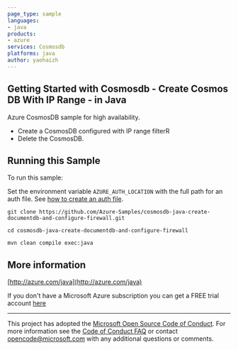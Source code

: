 ```yaml
---
page_type: sample
languages:
- java
products:
- azure
services: Cosmosdb
platforms: java
author: yaohaizh
---
```


## Getting Started with Cosmosdb - Create Cosmos DB With IP Range - in Java ##


  Azure CosmosDB sample for high availability.
   - Create a CosmosDB configured with IP range filterR
   - Delete the CosmosDB.
 

## Running this Sample ##

To run this sample:

Set the environment variable `AZURE_AUTH_LOCATION` with the full path for an auth file. See [how to create an auth file](https://github.com/Azure/azure-libraries-for-java/blob/master/AUTH.md).

    git clone https://github.com/Azure-Samples/cosmosdb-java-create-documentdb-and-configure-firewall.git

    cd cosmosdb-java-create-documentdb-and-configure-firewall

    mvn clean compile exec:java

## More information ##

[http://azure.com/java](http://azure.com/java)

If you don't have a Microsoft Azure subscription you can get a FREE trial account [here](http://go.microsoft.com/fwlink/?LinkId=330212)

---

This project has adopted the [Microsoft Open Source Code of Conduct](https://opensource.microsoft.com/codeofconduct/). For more information see the [Code of Conduct FAQ](https://opensource.microsoft.com/codeofconduct/faq/) or contact [opencode@microsoft.com](mailto:opencode@microsoft.com) with any additional questions or comments.